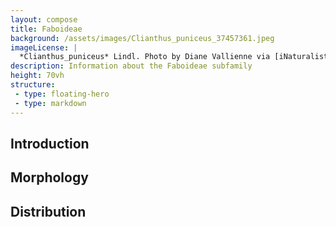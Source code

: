 ```yaml
---
layout: compose
title: Faboideae
background: /assets/images/Clianthus_puniceus_37457361.jpeg
imageLicense: |
  *Clianthus_puniceus* Lindl. Photo by Diane Vallienne via [iNaturalist](https://www.gbif.org/occurrence/2557746015)
description: Information about the Faboideae subfamily
height: 70vh
structure:
 - type: floating-hero
 - type: markdown
---
```


## Introduction

## Morphology

## Distribution